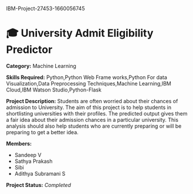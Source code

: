 IBM-Project-27453-1660056745
<h1>🎓 University Admit Eligibility Predictor</h1>

<b>Category:</b> 
Machine Learning

<b>Skills Required:</b>
Python,Python Web Frame works,Python For data Visualization,Data Preprocessing Techniques,Machine Learning,IBM Cloud,IBM Watson Studio,Python-Flask

<b>Project Description:</b>
Students are often worried about their chances of admission to University. The aim of this project is to help students in shortlisting universities with their profiles. The predicted output gives them a fair idea about their admission chances in a particular university. This analysis should also help students who are currently preparing or will be preparing to get a better idea.

<b>Members:</b>
<ul>
<li>Sandeep V</li>
<li>Sathya Prakash</li>
<li>Sibi</li>
<li>Adithya Subramani S</li>
</ul>

<b>Project Status:</b>
<i>Completed</i>
